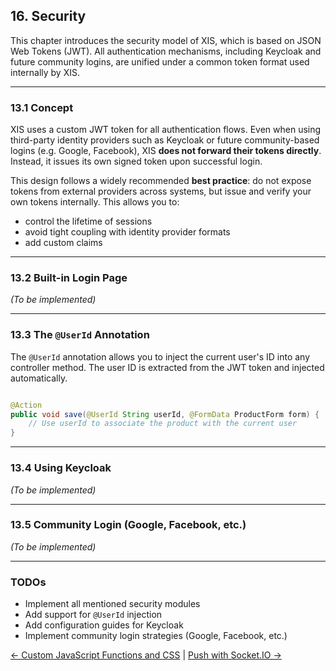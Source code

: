 ## 16. Security

This chapter introduces the security model of XIS, which is based on JSON Web Tokens (JWT). All authentication
mechanisms, including Keycloak and future community logins, are unified under a common token format used internally by
XIS.

---

### 13.1 Concept

XIS uses a custom JWT token for all authentication flows. Even when using third-party identity providers such as
Keycloak or future community-based logins (e.g. Google, Facebook), XIS **does not forward their tokens directly**.
Instead, it issues its own signed token upon successful login.

This design follows a widely recommended **best practice**: do not expose tokens from external providers across systems,
but issue and verify your own tokens internally. This allows you to:

- control the lifetime of sessions
- avoid tight coupling with identity provider formats
- add custom claims

---

### 13.2 Built-in Login Page

_(To be implemented)_

---

### 13.3 The `@UserId` Annotation

The `@UserId` annotation allows you to inject the current user's ID into any controller method. The user ID is extracted
from the JWT token and injected automatically.

```java

@Action
public void save(@UserId String userId, @FormData ProductForm form) {
    // Use userId to associate the product with the current user
}
```

---

### 13.4 Using Keycloak

_(To be implemented)_

---

### 13.5 Community Login (Google, Facebook, etc.)

_(To be implemented)_

---

### TODOs

- Implement all mentioned security modules
- Add support for `@UserId` injection
- Add configuration guides for Keycloak
- Implement community login strategies (Google, Facebook, etc.)

[← Custom JavaScript Functions and CSS](15-custom-assets.md) | [Push with Socket.IO →](17-push-socketio.md)